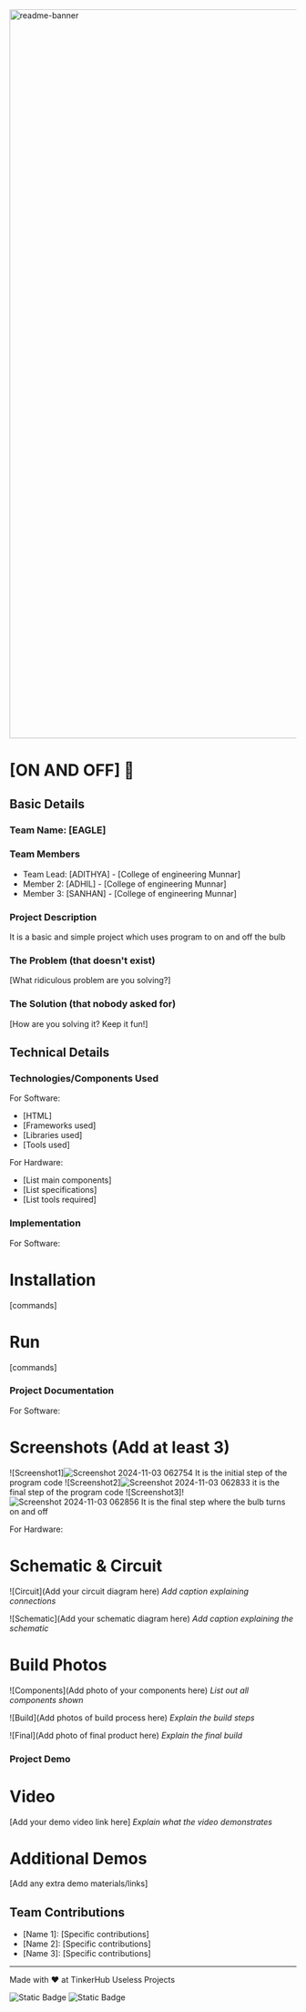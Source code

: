 <img width="1280" alt="readme-banner" src="https://github.com/user-attachments/assets/35332e92-44cb-425b-9dff-27bcf1023c6c">

# [ON AND OFF] 🎯


## Basic Details
### Team Name: [EAGLE]


### Team Members
- Team Lead: [ADITHYA] - [College of engineering Munnar]
- Member 2: [ADHIL] - [College of engineering Munnar]
- Member 3: [SANHAN] - [College of engineering Munnar]

### Project Description
It is a basic and simple project which uses program to on and off the bulb

### The Problem (that doesn't exist)
[What ridiculous problem are you solving?]

### The Solution (that nobody asked for)
[How are you solving it? Keep it fun!]

## Technical Details
### Technologies/Components Used
For Software:
- [HTML]
- [Frameworks used]
- [Libraries used]
- [Tools used]

For Hardware:
- [List main components]
- [List specifications]
- [List tools required]

### Implementation
For Software:
# Installation
[commands]

# Run
[commands]

### Project Documentation
For Software:

# Screenshots (Add at least 3)
![Screenshot1]![Screenshot 2024-11-03 062754](https://github.com/user-attachments/assets/38d8ab23-ad01-4609-bad8-f16e738063e9)
It is the initial step of the program code
![Screenshot2]![Screenshot 2024-11-03 062833](https://github.com/user-attachments/assets/0cfedd84-5279-4573-864a-45a6aaf90d02)
it is the final step of the program code
![Screenshot3]!![Screenshot 2024-11-03 062856](https://github.com/user-attachments/assets/9d8b3e12-058c-43db-b91f-17b92c282867)
It is the final step where the bulb turns on and off 

For Hardware:

# Schematic & Circuit
![Circuit](Add your circuit diagram here)
*Add caption explaining connections*

![Schematic](Add your schematic diagram here)
*Add caption explaining the schematic*

# Build Photos
![Components](Add photo of your components here)
*List out all components shown*

![Build](Add photos of build process here)
*Explain the build steps*

![Final](Add photo of final product here)
*Explain the final build*

### Project Demo
# Video
[Add your demo video link here]
*Explain what the video demonstrates*

# Additional Demos
[Add any extra demo materials/links]

## Team Contributions
- [Name 1]: [Specific contributions]
- [Name 2]: [Specific contributions]
- [Name 3]: [Specific contributions]

---
Made with ❤️ at TinkerHub Useless Projects 

![Static Badge](https://img.shields.io/badge/TinkerHub-24?color=%23000000&link=https%3A%2F%2Fwww.tinkerhub.org%2F)
![Static Badge](https://img.shields.io/badge/UselessProject--24-24?link=https%3A%2F%2Fwww.tinkerhub.org%2Fevents%2FQ2Q1TQKX6Q%2FUseless%2520Projects)



